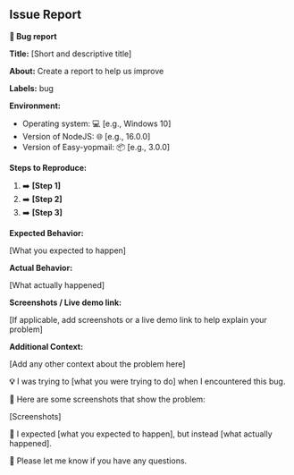 ## **Issue Report**

**🐛 Bug report**

**Title:** [Short and descriptive title]

**About:** Create a report to help us improve

**Labels:** bug

**Environment:**

* Operating system: 💻 [e.g., Windows 10]
* Version of NodeJS: 🌐 [e.g., 16.0.0]
* Version of Easy-yopmail: 📦 [e.g., 3.0.0]

**Steps to Reproduce:**

1. ➡️ **[Step 1]**
2. ➡️ **[Step 2]**
3. ➡️ **[Step 3]**

**Expected Behavior:**

[What you expected to happen]

**Actual Behavior:**

[What actually happened]

**Screenshots / Live demo link:**

[If applicable, add screenshots or a live demo link to help explain your problem]

**Additional Context:**

[Add any other context about the problem here]

**💡** I was trying to [what you were trying to do] when I encountered this bug.

**🔬** Here are some screenshots that show the problem:

[Screenshots]

**🤔** I expected [what you expected to happen], but instead [what actually happened].

**💬** Please let me know if you have any questions.
